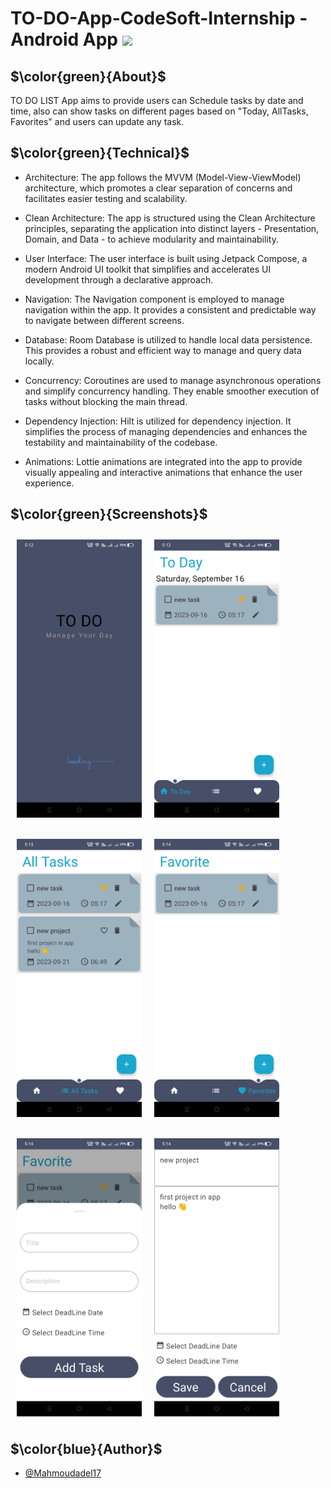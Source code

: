 # TO-DO-App-CodeSoft-Internship - Android App <img height="40" src="https://user-images.githubusercontent.com/25181517/117269608-b7dcfb80-ae58-11eb-8e66-6cc8753553f0.png" />



## $\color{green}{About}$

TO DO LIST App aims to provide users can Schedule tasks by date and time,
also can show tasks on different pages based on "Today, AllTasks, Favorites" and users can update any task.



## $\color{green}{Technical}$

- Architecture: The app follows the MVVM (Model-View-ViewModel) architecture, which promotes a clear separation of concerns and facilitates easier testing and scalability.

- Clean Architecture: The app is structured using the Clean Architecture principles, separating the application into distinct layers - Presentation, Domain, and Data - to achieve modularity and maintainability.

- User Interface: The user interface is built using Jetpack Compose, a modern Android UI toolkit that simplifies and accelerates UI development through a declarative approach.

- Navigation: The Navigation component is employed to manage navigation within the app. It provides a consistent and predictable way to navigate between different screens.

- Database: Room Database is utilized to handle local data persistence. This provides a robust and efficient way to manage and query data locally.

- Concurrency: Coroutines are used to manage asynchronous operations and simplify concurrency handling. They enable smoother execution of tasks without blocking the main thread.

- Dependency Injection: Hilt is utilized for dependency injection. It simplifies the process of managing dependencies and enhances the testability and maintainability of the codebase.

- Animations: Lottie animations are integrated into the app to provide visually appealing and interactive animations that enhance the user experience.



## $\color{green}{Screenshots}$

[<img src="/ScreenShots/ab152786-8895-49bb-8165-24a668334502.jpg" align="left"
width="200"
    hspace="10" vspace="10">](/ScreenShots/ab152786-8895-49bb-8165-24a668334502.jpg)
    
[<img src="/ScreenShots/70ff4368-619d-4ee2-b848-91a57c186ab4.jpg" align="center"
width="200"
    hspace="10" vspace="10">](/ScreenShots/70ff4368-619d-4ee2-b848-91a57c186ab4.jpg)

[<img src="/ScreenShots/1d238b0c-9630-4e07-98c7-0e23acf9bec0.jpg" align="left"
width="200"
    hspace="10" vspace="10">](/ScreenShots/1d238b0c-9630-4e07-98c7-0e23acf9bec0.jpg)
    [<img src="/ScreenShots/1563f7b2-69a2-4016-9a11-5dd3d5882054.jpg" align="center"
width="200"
    hspace="10" vspace="10">](/ScreenShots/1563f7b2-69a2-4016-9a11-5dd3d5882054.jpg)

[<img src="/ScreenShots/919e35a7-a737-4ae3-9d6f-d2b9f27d12da.jpg" align="left"
width="200"
    hspace="10" vspace="10">](/ScreenShots/919e35a7-a737-4ae3-9d6f-d2b9f27d12da.jpg)
    [<img src="/ScreenShots/48c1ea46-8e0d-4698-8eb2-7eda1765920a.jpg" align="center"
width="200"
    hspace="10" vspace="10">](/ScreenShots/48c1ea46-8e0d-4698-8eb2-7eda1765920a.jpg)

## $\color{blue}{Author}$

- [@Mahmoudadel17](https://www.github.com/Mahmoudadel17)
